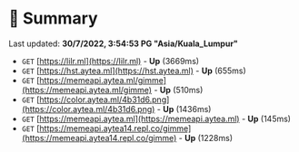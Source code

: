 # 📖 Summary
Last updated: **30/7/2022, 3:54:53 PG "Asia/Kuala_Lumpur"**

- `GET` [https://lilr.ml](https://lilr.ml) - **Up** (3669ms)
- `GET` [https://hst.aytea.ml](https://hst.aytea.ml) - **Up** (655ms)
- `GET` [https://memeapi.aytea.ml/gimme](https://memeapi.aytea.ml/gimme) - **Up** (510ms)
- `GET` [https://color.aytea.ml/4b31d6.png](https://color.aytea.ml/4b31d6.png) - **Up** (1436ms)
- `GET` [https://memeapi.aytea.ml](https://memeapi.aytea.ml) - **Up** (145ms)
- `GET` [https://memeapi.aytea14.repl.co/gimme](https://memeapi.aytea14.repl.co/gimme) - **Up** (1228ms)
